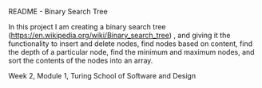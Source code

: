 README - Binary Search Tree

In this project I am creating a binary search tree (https://en.wikipedia.org/wiki/Binary_search_tree) , and giving it the functionality to insert and delete nodes, find nodes based on content, find the depth of a particular node, find the minimum and maximum nodes, and sort the contents of the nodes into an array.

Week 2, Module 1, Turing School of Software and Design
